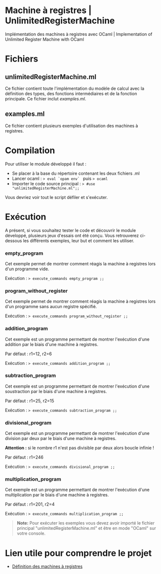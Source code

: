 # Machine à registres | UnlimitedRegisterMachine
Implémentation des machines à registres avec OCaml | Implementation of Unlimited Register Machine with OCaml

# Fichiers

## unlimitedRegisterMachine.ml

Ce fichier contient toute l'implémentation du modèle de calcul avec la définition des types, des fonctions intermédiaires et de la fonction principale. Ce fichier inclut *examples.ml*.

## examples.ml

Ce fichier contient plusieurs exemples d'utilisation des machines à registres. 

# Compilation

Pour utiliser le module développé il faut : 
- Se placer à la base du répertoire contenant les deux fichiers .ml
- Lancer ocaml : 
``> eval `opam env` `` puis ``> ocaml `` 
- Importer le code source principal :
 ``> #use "unlimitedRegisterMachine.ml";;``

Vous devriez voir tout le script défiler et s'exécuter.

# Exécution

A présent, si vous souhaitez tester le code et découvrir le module développé, plusieurs jeux d'essais ont été conçu. Vous retrouverez ci-dessous les différents exemples, leur but et comment les utiliser.

### empty_program

Cet exemple permet de montrer comment réagis la machine à registres lors d'un programme vide. 

Exécution : `> execute_commands empty_program ;;`

### program_without_register
Cet exemple permet de montrer comment réagis la machine à registres lors d'un programme sans aucun registre spécifié. 

Exécution : `> execute_commands program_without_register ;;`
### addition_program
Cet exemple est un programme permettant de montrer l'exécution d'une addition par le biais d'une machine à registres. 

Par défaut : r1=12, r2=6 

Exécution : `> execute_commands addition_program ;;`
### subtraction_program
Cet exemple est un programme permettant de montrer l'exécution d'une soustraction par le biais d'une machine à registres. 

Par défaut : r1=25, r2=15 

Exécution : `> execute_commands subtraction_program ;;`
### divisional_program
Cet exemple est un programme permettant de montrer l'exécution d'une division par deux par le biais d'une machine à registres. 

**Attention :** si le nombre r1 n'est pas divisible par deux alors boucle infinie !

Par défaut : r1=246

Exécution : `> execute_commands divisional_program ;;`
### multiplication_program
Cet exemple est un programme permettant de montrer l'exécution d'une multiplication par le biais d'une machine à registres. 

Par défaut : r1=201, r2=4 

Exécution : `> execute_commands multiplication_program ;;`


> **Note:** Pour exécuter les exemples vous devez avoir importé le fichier principal "unlimitedRegisterMachine.ml" et être en mode "OCaml" sur votre console.

# Lien utile pour comprendre le projet

- [Définition des machines à registres](https://proofwiki.org/wiki/Definition:Unlimited_Register_Machine)

